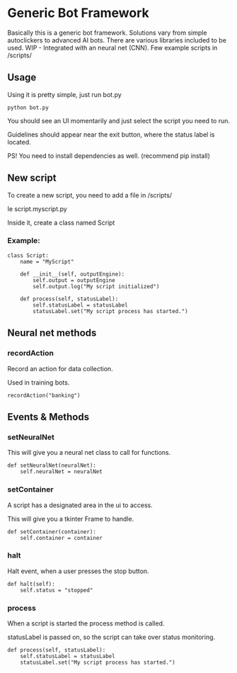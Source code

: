 # Generic Bot Framework
Basically this is a generic bot framework.
Solutions vary from simple autoclickers to advanced AI bots.
There are various libraries included to be used.
WIP - Integrated with an neural net (CNN).
Few example scripts in /scripts/

## Usage
Using it is pretty simple, just run bot.py

```
python bot.py
```

You should see an UI momentarily and just select the script you need to run.

Guidelines should appear near the exit button, where the status label is located.

PS! You need to install dependencies as well. (recommend pip install)


## New script
To create a new script, you need to add a file in /scripts/

Ie script.myscript.py

Inside it, create a class named Script
### Example:
```
class Script:
    name = "MyScript"

    def __init__(self, outputEngine):
        self.output = outputEngine
        self.output.log("My script initialized")

    def process(self, statusLabel):
        self.statusLabel = statusLabel
        statusLabel.set("My script process has started.")
```

## Neural net methods
### recordAction
Record an action for data collection.

Used in training bots.

```
recordAction("banking")
```

## Events & Methods
### setNeuralNet
This will give you a neural net class to call for functions.

```
def setNeuralNet(neuralNet):
    self.neuralNet = neuralNet
```

### setContainer
A script has a designated area in the ui to access.

This will give you a tkinter Frame to handle.

```
def setContainer(container):
    self.container = container
```

### halt
Halt event, when a user presses the stop button.

```
def halt(self):
    self.status = "stopped"
```

### process
When a script is started the process method is called.

statusLabel is passed on, so the script can take over status monitoring.

```
def process(self, statusLabel):
    self.statusLabel = statusLabel
    statusLabel.set("My script process has started.")
```
